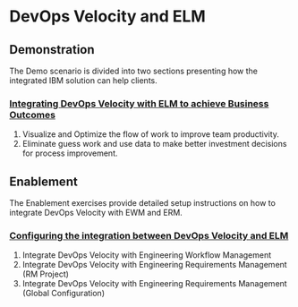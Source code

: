 # DevOps Velocity and ELM

## Demonstration

The Demo scenario is divided into two sections presenting how the integrated IBM solution can help clients.

### [Integrating DevOps Velocity with ELM to achieve Business Outcomes](demonstration/index.md)

1. Visualize and Optimize the flow of work to improve team productivity.
2. Eliminate guess work and use data to make better investment decisions for process improvement.

## Enablement

The Enablement exercises provide detailed setup instructions on how to integrate DevOps Velocity with EWM and ERM.

### [Configuring the integration between DevOps Velocity and ELM](enablement/index.md)

1. Integrate DevOps Velocity with Engineering Workflow Management
2. Integrate DevOps Velocity with Engineering Requirements Management (RM Project)
3. Integrate DevOps Velocity with Engineering Requirements Management (Global Configuration)
